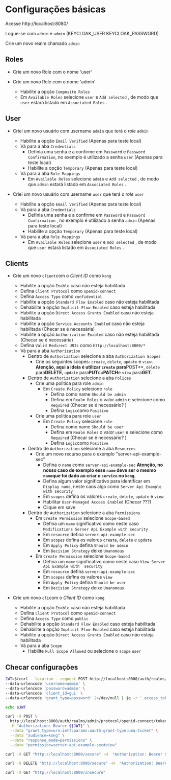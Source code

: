 # Configurações básicas

Acesse http://localhost:8080/

Logue-se com `admin` e `admin`  (KEYCLOAK_USER KEYCLOAK_PASSWORD)

Crie um novo realm chamado `admin`

## Roles

- Crie um novo Role com o nome 'user'

- Crie um novo Role com o nome 'admin'
  - Habilite a opção `Composite Roles`
  - Em `Available Roles` selecione `user`  e `Add selected` , de modo que `user` estará listado em `Associated Roles` .

## User

- Criei um novo usuário com username `admin` que terá  o *role* `admin`
  - Habilite a opção `Email Verified` (Apenas para teste local)
  - Vá para a aba `Credentials`
    - Definia uma senha e a confirme em `Password` e `Password Confirmation`, no exemplo é utilizado a senha `user`  (Apenas para teste local)
    - Habilite a opção `Temporary`  (Apenas para teste local)
  - Vá para a aba `Role Mappings`
    - Em `Available Roles` selecione `admin`  e `Add selected` , de modo que `admin` estará listado em `Associated Roles` .

- Criei um novo usuário com username `user` que terá  o *role* `user`
  - Habilite a opção `Email Verified` (Apenas para teste local)
  - Vá para a aba `Credentials`
    - Definia uma senha e a confirme em `Password` e `Password Confirmation` , no exemplo é utilizado a senha `admin`  (Apenas para teste local)
    - Habilite a opção `Temporary`  (Apenas para teste local)
  - Vá para a aba `Role Mappings`
    - Em `Available Roles` selecione `user`  e `Add selected` , de modo que `user` estará listado em `Associated Roles` .

## Clients

- Crie um novo `client`com o *Client ID* como `kong`
  - Habilite a opção `Enable` caso não esteja habilitada
  - Defina `Client Protocol` como `openid-connect`
  - Defina `Access Type` como `confidential`
  - Habilite a opção `Standard Flow Enabled` caso não esteja habilitada
  - Dehabilite a opção `Implicit Flow Enabled` caso esteja habilitada
  - Habilite a opção `Direct Access Grants Enabled` caso não esteja habilitada
  - Habilite a opção `Service Accounts Enabled` caso não esteja habilitada (Checar se é necessária)
  - Habilite a opção `Authorization Enabled` caso não esteja habilitada (Checar se é necessária)
  - Defina `Valid Redirect URIs` como `http://localhost:8000/*`
  - Vá para a aba `Authorization`
    - Dentro de `Authorization` selecione a aba `Authorization Scopes`
      - Crie os seguintes scopes: `create`, `delete`, `update` e  `view`. **Atenção, aqui a ideia é utilizar `create` para**POST**,  `delete` para**DELETE**,    `update` para**PUT**ou**PATCH**e `view` para**GET**.
    - Dentro de `Authorization` selecione a aba `Polices`
      - Crie uma politica para role `admin`
        - Em `Create Policy` selecione `role`
          - Defina como name `Should be admin`
          - Defina em `Realm Roles` o valor `admin` e selecione como `Required` (Checar se é necessário? )
          - Defina `Logic`como `Positive`
      - Crie uma politica para role `user`
        - Em `Create Policy` selecione `role`
          - Defina como name `Should be user`
          - Defina em `Realm Roles` o valor `user` e selecione como `Required` (Checar se é necessário? )
          - Defina `Logic`como `Positive`
    - Dentro de `Authorization` selecione a aba `Resources`
      - Crie um novo recurso para o exemplo "server-api-example-sec"
        - Defina o `name` como `server-api-example-sec` **Atenção, no nosso caso de exemplo esse `name` deve ser o mesmo `name`que foi dado ao criar o `service` no `kong`.**
        - Defina algum valor significativo para identificar em `Display name`, neste caos algo como `Server Api Example with security`
        - Em `scopes` defina os valores `create`, `delete`, `update` e  `view`
        - Habilitar `User-Managed Access Enabled` (Checar ???)
        - Clique em save
    - Dentro de `Authorization` selecione a aba `Permissions`
      - Em `Create Permission` selecione `Scope-based`
        - Defina um `name` significativo como neste caso `Modifications Server Api Example with security`
        - Em `resource` defina `server-api-example-sec`
        - Em `scopes` defina os valores `create`, `delete`  e `update`
        - Em `Apply Policy` defina `Should be admin`
        - Em `Decision Strategy`  deixe `Unanomous`
      - Em `Create Permission` selecione `Scope-based`
        - Defina um `name` significativo como neste caso `View Server Api Example with  security`
        - Em `resource` defina `server-api-example-sec`
        - Em `scopes` defina os valores `view`
        - Em `Apply Policy` defina `Should be user`
        - Em `Decision Strategy`  deixe `Unanomous`

- Crie um novo `cli`com o *Client ID* como `kong`
  - Habilite a opção `Enable` caso não esteja habilitada
  - Defina `Client Protocol` como `openid-connect`
  - Defina `Access Type` como `public`
  - Dehabilite a opção `Standard Flow Enabled` caso  esteja habilitada
  - Dehabilite a opção `Implicit Flow Enabled` caso esteja habilitada
  - Habilite a opção `Direct Access Grants Enabled` caso não esteja habilitada
  - Vá para a aba `Scope`
    - Habilite `Full Scope Allowed` ou selecione o `scope` `user`

## Checar configurações

```sh
JWT=$(curl --location --request POST http://localhost:8000/auth/realms/admin/protocol/openid-connect/token \
--data-urlencode 'username=admin' \
--data-urlencode 'password=admin' \
--data-urlencode 'client_id=gui' \
--data-urlencode 'grant_type=password' 2>/dev/null | jq -r '.access_token')
```

```sh
echo $JWT
```

```sh
curl -X POST \
  http://localhost:8000/auth/realms/admin/protocol/openid-connect/token \
  -H "Authorization: Bearer ${JWT}" \
  --data "grant_type=urn:ietf:params:oauth:grant-type:uma-ticket" \
  --data "audience=kong" \
  --data "response_mode=permissions" \
  --data "permission=server-api-example-sec#view"
```

```sh
curl -X GET "http://localhost:8000/secure" -H  "Authorization: Bearer ${JWT}"
```

```sh
curl -X DELETE "http://localhost:8000/secure" -H  "Authorization: Bearer ${JWT}"
```

```sh
curl -X GET "http://localhost:8000/insecure"
```
